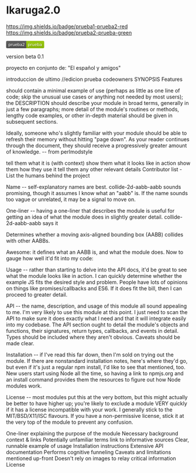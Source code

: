 # Ikaruga2.0
https://img.shields.io/badge/prueba1-prueba2-red
https://img.shields.io/badge/prueba2-prueba-green

<svg xmlns="http://www.w3.org/2000/svg" xmlns:xlink="http://www.w3.org/1999/xlink" width="104" height="20"><linearGradient id="s" x2="0" y2="100%"><stop offset="0" stop-color="#bbb" stop-opacity=".1"/><stop offset="1" stop-opacity=".1"/></linearGradient><clipPath id="r"><rect width="104" height="20" rx="3" fill="#fff"/></clipPath><g clip-path="url(#r)"><rect width="55" height="20" fill="#555"/><rect x="55" width="49" height="20" fill="#97ca00"/><rect width="104" height="20" fill="url(#s)"/></g><g fill="#fff" text-anchor="middle" font-family="Verdana,Geneva,DejaVu Sans,sans-serif" text-rendering="geometricPrecision" font-size="110"><text x="285" y="150" fill="#010101" fill-opacity=".3" transform="scale(.1)" textLength="450">prueba2</text><text x="285" y="140" transform="scale(.1)" textLength="450">prueba2</text><text x="785" y="150" fill="#010101" fill-opacity=".3" transform="scale(.1)" textLength="390">prueba</text><text x="785" y="140" transform="scale(.1)" textLength="390">prueba</text></g></svg>

version beta  0.1

proyecto en conjunto de: "El español y amigos" 

introduccion de ultimo 
//edicion prueba codeowners
SYNOPSIS 
Features

should contain a minimal example of use (perhaps as little as one line of code; skip the unusual use cases or anything not needed by most users); the DESCRIPTION should describe your module in broad terms, generally in just a few paragraphs; more detail of the module's routines or methods, lengthy code examples, or other in-depth material should be given in subsequent sections.

Ideally, someone who's slightly familiar with your module should be able to refresh their memory without hitting "page down". As your reader continues through the document, they should receive a progressively greater amount of knowledge. -- from perlmodstyle

tell them what it is (with context)
show them what it looks like in action
show them how they use it
tell them any other relevant details
Contributor list - List the humans behind the project

Name -- self-explanatory names are best. collide-2d-aabb-aabb sounds promising, though it assumes I know what an "aabb" is. If the name sounds too vague or unrelated, it may be a signal to move on.

One-liner -- having a one-liner that describes the module is useful for getting an idea of what the module does in slightly greater detail. collide-2d-aabb-aabb says it

Determines whether a moving axis-aligned bounding box (AABB) collides with other AABBs.

Awesome: it defines what an AABB is, and what the module does. Now to gauge how well it'd fit into my code:

Usage -- rather than starting to delve into the API docs, it'd be great to see what the module looks like in action. I can quickly determine whether the example JS fits the desired style and problem. People have lots of opinions on things like promises/callbacks and ES6. If it does fit the bill, then I can proceed to greater detail.

API -- the name, description, and usage of this module all sound appealing to me. I'm very likely to use this module at this point. I just need to scan the API to make sure it does exactly what I need and that it will integrate easily into my codebase. The API section ought to detail the module's objects and functions, their signatures, return types, callbacks, and events in detail. Types should be included where they aren't obvious. Caveats should be made clear.

Installation -- if I've read this far down, then I'm sold on trying out the module. If there are nonstandard installation notes, here's where they'd go, but even if it's just a regular npm install, I'd like to see that mentioned, too. New users start using Node all the time, so having a link to npmjs.org and an install command provides them the resources to figure out how Node modules work.

License -- most modules put this at the very bottom, but this might actually be better to have higher up; you're likely to exclude a module VERY quickly if it has a license incompatible with your work. I generally stick to the MIT/BSD/X11/ISC flavours. If you have a non-permissive license, stick it at the very top of the module to prevent any confusion.

 One-liner explaining the purpose of the module
 Necessary background context & links
 Potentially unfamiliar terms link to informative sources
 Clear, runnable example of usage
 Installation instructions
 Extensive API documentation
 Performs cognitive funneling
 Caveats and limitations mentioned up-front
 Doesn't rely on images to relay critical information
 License
